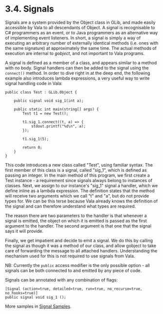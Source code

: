 # 3.4. Signals

Signals are a system provided by the Object class in GLib, and made
easily accessible by Vala to all descendants of Object. A signal is
recognisable to C# programmers as an event, or to Java programmers as an
alternative way of implementing event listeners. In short, a signal is
simply a way of executing an arbitrary number of externally identical
methods (i.e. ones with the same signature) at approximately the same
time. The actual methods of execution are internal to *gobject*, and not
important to Vala programs.

A signal is defined as a member of a class, and appears similar to a
method with no body. Signal handlers can then be added to the signal
using the `connect()` method. In order to dive right in at the deep end,
the following example also introduces lambda expressions, a very useful
way to write signal handling code in Vala:

```vala
public class Test : GLib.Object {

    public signal void sig_1(int a);

    public static int main(string[] args) {
        Test t1 = new Test();

        t1.sig_1.connect((t, a) => {
            stdout.printf("%d\n", a);
        });

        t1.sig_1(5);

        return 0;
    }
}
```

This code introduces a new class called "Test", using familiar syntax.
The first member of this class is a signal, called "sig_1", which is
defined as passing an integer. In the main method of this program, we
first create a Test instance - a requirement since signals always belong
to instances of classes. Next, we assign to our instance's "sig_1"
signal a handler, which we define inline as a lambda expression. The
definition states that the method will receive two arguments which we
call "t" and "a", but do not provide types for. We can be this terse
because Vala already knows the definition of the signal and can
therefore understand what types are required.

The reason there are two parameters to the handler is that whenever a
signal is emitted, the object on which it is emitted is passed as the
first argument to the handler. The second argument is that one that the
signal says it will provide.

Finally, we get impatient and decide to emit a signal. We do this by
calling the signal as though it was a method of our class, and allow
gobject to take care of forwarding the message to all attached handlers.
Understanding the mechanism used for this is not required to use signals
from Vala.

NB: Currently the `public` access modifier is the only possible option -
all signals can be both connected to and emitted by any piece of code.

Signals can be annotated with any combination of flags:

```vala
[Signal (action=true, detailed=true, run=true, no_recurse=true, no_hooks=true)]
public signal void sig_1 ();
```

More samples in [Signal Samples](https://wiki.gnome.org/Projects/Vala/SignalsAndCallbacks).
